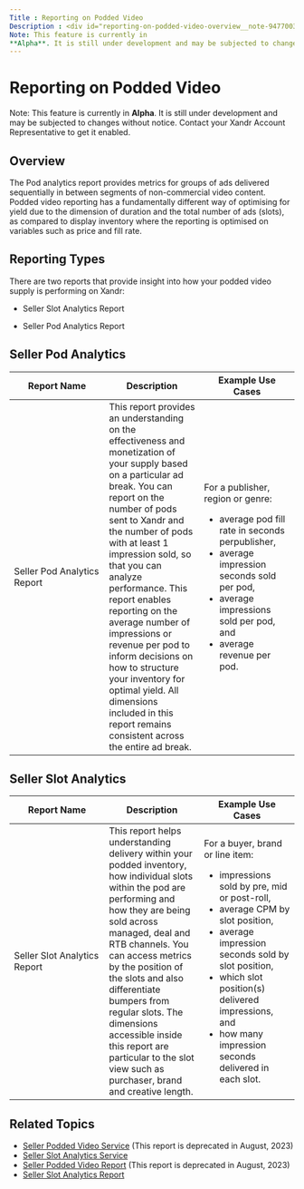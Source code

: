 ```yaml
---
Title : Reporting on Podded Video
Description : <div id="reporting-on-podded-video-overview__note-94770038-a395-42f8-9d50-4ffdc7192b30"
Note: This feature is currently in
**Alpha**. It is still under development and may be subjected to changes
---
```



# Reporting on Podded Video



<div id="reporting-on-podded-video-overview__note-94770038-a395-42f8-9d50-4ffdc7192b30"


Note: This feature is currently in
**Alpha**. It is still under development and may be subjected to changes
without notice. Contact your Xandr Account Representative to get it
enabled.



<div id="reporting-on-podded-video-overview__section-e5c32dd2-4fa0-4bbd-8353-b17bc9320bf0"
>

## Overview

The Pod analytics report provides metrics for groups of ads delivered
sequentially in between segments of non-commercial video content. Podded
video reporting has a fundamentally different way of optimising for
yield due to the dimension of duration and the total number of ads
(slots), as compared to display inventory where the reporting is
optimised on variables such as price and fill rate.



<div id="reporting-on-podded-video-overview__section-0807fffb-febd-4f50-b617-5a43554dcc80"
>

## Reporting Types

There are two reports that provide insight into how your podded video
supply is performing on Xandr:

- Seller Slot Analytics Report

- Seller Pod Analytics Report



<div id="reporting-on-podded-video-overview__section-3a7bc53c-388c-4d39-b574-7dc84d945e7b"
>

## Seller Pod Analytics

<div id="reporting-on-podded-video-overview__p-6ab8f3e5-d6bc-4532-a199-d91819d4645b"
>

<table
id="reporting-on-podded-video-overview__table-b4582b32-6ffa-47eb-8058-1b9fd35b062f"
class="table frame-all" style="width:100%;">
<colgroup>
<col style="width: 33%" />
<col style="width: 33%" />
<col style="width: 33%" />
</colgroup>
<thead class="thead">
<tr class="header row">
<th
id="reporting-on-podded-video-overview__table-b4582b32-6ffa-47eb-8058-1b9fd35b062f__entry__1"
class="entry colsep-1 rowsep-1">Report Name</th>
<th
id="reporting-on-podded-video-overview__table-b4582b32-6ffa-47eb-8058-1b9fd35b062f__entry__2"
class="entry colsep-1 rowsep-1">Description</th>
<th
id="reporting-on-podded-video-overview__table-b4582b32-6ffa-47eb-8058-1b9fd35b062f__entry__3"
class="entry colsep-1 rowsep-1">Example Use Cases</th>
</tr>
</thead>
<tbody class="tbody">
<tr class="odd row">
<td class="entry colsep-1 rowsep-1"
headers="reporting-on-podded-video-overview__table-b4582b32-6ffa-47eb-8058-1b9fd35b062f__entry__1">Seller
Pod Analytics Report</td>
<td class="entry colsep-1 rowsep-1"
headers="reporting-on-podded-video-overview__table-b4582b32-6ffa-47eb-8058-1b9fd35b062f__entry__2">This
report provides an understanding on the effectiveness and monetization
of your supply based on a particular ad break. You can report on the
number of pods sent to Xandr and the number of pods with at least 1
impression sold, so that you can analyze performance. This report
enables reporting on the average number of impressions or revenue per
pod to inform decisions on how to structure your inventory for optimal
yield. All dimensions included in this report remains consistent across
the entire ad break.</td>
<td class="entry colsep-1 rowsep-1"
headers="reporting-on-podded-video-overview__table-b4582b32-6ffa-47eb-8058-1b9fd35b062f__entry__3"><p>For
a publisher, region or genre:</p>
<ul>
<li>average pod fill rate in seconds perpublisher,</li>
<li>average impression seconds sold per pod,</li>
<li>average impressions sold per pod, and</li>
<li>average revenue per pod.</li>
</ul></td>
</tr>
</tbody>
</table>





<div id="reporting-on-podded-video-overview__section-558fb5b7-3495-4421-9937-855f0e654fa8"
>

## Seller Slot Analytics

<div id="reporting-on-podded-video-overview__p-d40c0ce6-2b4a-456a-9aa0-0f9a29e0b61a"
>

<table
id="reporting-on-podded-video-overview__table-cbdd458f-e563-406c-a3c2-6a82ad1b7e7d"
class="table frame-all" style="width:100%;">
<colgroup>
<col style="width: 33%" />
<col style="width: 33%" />
<col style="width: 33%" />
</colgroup>
<thead class="thead">
<tr class="header row">
<th
id="reporting-on-podded-video-overview__table-cbdd458f-e563-406c-a3c2-6a82ad1b7e7d__entry__1"
class="entry colsep-1 rowsep-1">Report Name</th>
<th
id="reporting-on-podded-video-overview__table-cbdd458f-e563-406c-a3c2-6a82ad1b7e7d__entry__2"
class="entry colsep-1 rowsep-1">Description</th>
<th
id="reporting-on-podded-video-overview__table-cbdd458f-e563-406c-a3c2-6a82ad1b7e7d__entry__3"
class="entry colsep-1 rowsep-1">Example Use Cases</th>
</tr>
</thead>
<tbody class="tbody">
<tr class="odd row">
<td class="entry colsep-1 rowsep-1"
headers="reporting-on-podded-video-overview__table-cbdd458f-e563-406c-a3c2-6a82ad1b7e7d__entry__1">Seller
Slot Analytics Report</td>
<td class="entry colsep-1 rowsep-1"
headers="reporting-on-podded-video-overview__table-cbdd458f-e563-406c-a3c2-6a82ad1b7e7d__entry__2">This
report helps understanding delivery within your podded inventory, how
individual slots within the pod are performing and how they are being
sold across managed, deal and RTB channels. You can access metrics by
the position of the slots and also differentiate bumpers from regular
slots. The dimensions accessible inside this report are particular to
the slot view such as purchaser, brand and creative length.</td>
<td class="entry colsep-1 rowsep-1"
headers="reporting-on-podded-video-overview__table-cbdd458f-e563-406c-a3c2-6a82ad1b7e7d__entry__3"><p>For
a buyer, brand or line item:</p>
<ul>
<li>impressions sold by pre, mid or post-roll,</li>
<li>average CPM by slot position,</li>
<li>average impression seconds sold by slot position,</li>
<li>which slot position(s) delivered impressions, and</li>
<li>how many impression seconds delivered in each slot.</li>
</ul></td>
</tr>
</tbody>
</table>





<div id="reporting-on-podded-video-overview__section_qbx_5zq_dtb"
>

## Related Topics

- <a
  href="https://docs.xandr.com/bundle/xandr-api/page/seller-podded-video-report.html"
  class="xref" target="_blank">Seller Podded Video Service</a> (This
  report is deprecated in August, 2023)
- <a
  href="https://docs.xandr.com/bundle/xandr-api/page/seller-slot-analytics-report.html"
  class="xref" target="_blank">Seller Slot Analytics Service</a>
- <a href="seller-podded-video-report.html" class="xref">Seller Podded
  Video Report</a> (This report is deprecated in August, 2023)
- <a href="seller-slot-analytics-report.html" class="xref">Seller Slot
  Analytics Report</a>






